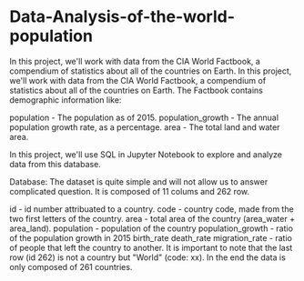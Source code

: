 # Data-Analysis-of-the-world-population
In this project, we'll work with data from the CIA World Factbook, a compendium of statistics about all of the countries on Earth. 
In this project, we'll work with data from the CIA World Factbook, a compendium of statistics about all of the countries on Earth. The Factbook contains demographic information like:

population - The population as of 2015. population_growth - The annual population growth rate, as a percentage. area - The total land and water area.

In this project, we'll use SQL in Jupyter Notebook to explore and analyze data from this database.

Database:
The dataset is quite simple and will not allow us to answer complicated question. It is composed of 11 colums and 262 row.

id - id number attribuated to a country.
code - country code, made from the two first letters of the country.
area - total area of the country (area_water + area_land).
population - population of the country
population_growth - ratio of the population growth in 2015
birth_rate
death_rate
migration_rate - ratio of people that left the country to another.
It is important to note that the last row (id 262) is not a country but "World" (code: xx). In the end the data is only composed of 261 countries.
